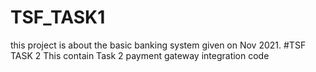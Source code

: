 # TSF_TASK1
  this project is about the basic banking system given on Nov 2021.
  #TSF TASK 2
  This contain Task 2 payment gateway integration code
